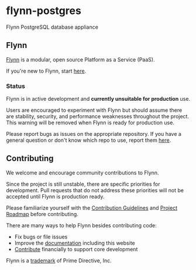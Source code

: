 flynn-postgres
==============

Flynn PostgreSQL database appliance

## Flynn 

[Flynn](https://flynn.io) is a modular, open source Platform as a Service (PaaS). 

If you're new to Flynn, start [here](https://github.com/flynn/flynn).

### Status

Flynn is in active development and **currently unsuitable for production** use. 

Users are encouraged to experiment with Flynn but should assume there are stability, security, and performance weaknesses throughout the project. This warning will be removed when Flynn is ready for production use.

Please report bugs as issues on the appropriate repository. If you have a general question or don't know which repo to use, report them [here](https://github.com/flynn/flynn/issues).

## Contributing

We welcome and encourage community contributions to Flynn.

Since the project is still unstable, there are specific priorities for development. Pull requests that do not address these priorities will not be accepted until Flynn is production ready.

Please familiarize yourself with the [Contribution Guidelines](https://flynn.io/docs/contributing) and [Project Roadmap](https://flynn.io/docs/roadmap) before contributing.

There are many ways to help Flynn besides contributing code:

 - Fix bugs or file issues
 - Improve the [documentation](https://github.com/flynn/flynn.io) including this website
 - [Contribute](https://flynn.io/#sponsor) financially to support core development

Flynn is a [trademark](https://flynn.io/docs/trademark-guidelines) of Prime Directive, Inc.
